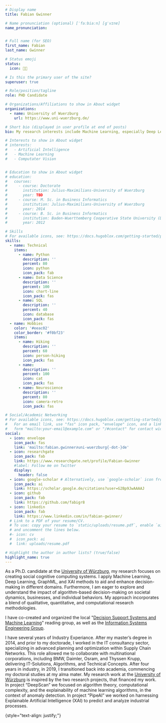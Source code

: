 ```yaml
---
# Display name
title: Fabian Gwinner

# Name pronunciation (optional) [ˈfaːbiaːn] [ɡˈvɪnɐ]
name_pronunciation: 


# Full name (for SEO)
first_name: Fabian
last_name: Gwinner

# Status emoji
status: 
  icon: 🧑‍🔬

# Is this the primary user of the site?
superuser: true

# Role/position/tagline
role: PHD Candidate

# Organizations/Affiliations to show in About widget
organizations:
  - name: University of Wuerzburg
    url: https://www.uni-wuerzburg.de/

# Short bio (displayed in user profile at end of posts)
bio: My research interests include Machine Learning, especially Deep Learning, XAI, Decision Support Systems

# Interests to show in About widget
# interests:
#   - Artificial Intelligence
#   - Machine Learning
#   - Computater Vision


# Education to show in About widget
# education:
#   courses:
#     - course: Doctorate 
#       institution: Julius-Maximilians-University of Wuerzburg
#       year: TBD
#     - course: M. Sc. in Business Informatics 
#       institution: Julius-Maximilians-University of Wuerzburg
#       year: 2014
#     - course: B. Sc. in Business Informatics 
#       institution: Baden-Wuerttemberg Cooperative State University (DHBW)
#       year: 2012

# Skills
# For available icons, see: https://docs.hugoblox.com/getting-started/page-builder/#icons
skills:
  - name: Technical
    items:
      - name: Python
        description: ''
        percent: 80
        icon: python
        icon_pack: fab
      - name: Data Science
        description: ''
        percent: 100
        icon: chart-line
        icon_pack: fas
      - name: SQL
        description: ''
        percent: 40
        icon: database
        icon_pack: fas
  - name: Hobbies
    color: '#eeac02'
    color_border: '#f0bf23'
    items:
      - name: Hiking
        description: ''
        percent: 60
        icon: person-hiking
        icon_pack: fas
      - name: 
        description: ''
        percent: 100
        icon: cat
        icon_pack: fas
      - name: Neuroscience
        description: ''
        percent: 80
        icon: camera-retro
        icon_pack: fas

# Social/Academic Networking
# For available icons, see: https://docs.hugoblox.com/getting-started/page-builder/#icons
#   For an email link, use "fas" icon pack, "envelope" icon, and a link in the
#   form "mailto:your-email@example.com" or "/#contact" for contact widget.
social:
  - icon: envelope
    icon_pack: fas
    link: 'mailto:fabian.gwinner∂uni-wuerzburg{-dot-}de'
  - icon: researchgate
    icon_pack: fab
    link: https://www.researchgate.net/profile/Fabian-Gwinner
    #label: Follow me on Twitter
    display:
      header: false
  - icon: google-scholar # Alternatively, use `google-scholar` icon from `ai` icon pack
    icon_pack: ai
    link: https://scholar.google.de/citations?user=G2Bp9JwAAAAJ
  - icon: github
    icon_pack: fab
    link: https://github.com/fabigr8
  - icon: linkedin
    icon_pack: fab
    link: https://www.linkedin.com/in/fabian-gwinner/
  # Link to a PDF of your resume/CV.
  # To use: copy your resume to `static/uploads/resume.pdf`, enable `ai` icons in `params.yaml`,
  # and uncomment the lines below.
  #- icon: cv
  #  icon_pack: ai
  #  link: uploads/resume.pdf

# Highlight the author in author lists? (true/false)
highlight_name: true
---
```


As a Ph.D. candidate at the [University of Würzburg](https://www.uni-wuerzburg.de/en/), my research focuses on creating social cognitive computing systems. I apply Machine Learning, Deep Learning, GraphML, and XAI methods to aid and enhance decision-making in different domains. Furthermore, I am eager to explore and understand the impact of algorithm-based decision-making on societal dynamics, businesses, and individual behaviors. My approach incorporates a blend of qualitative, quantitative, and computational research methodologies.

I have co-created and organized the local "[Decision Support Systems and Machine Learning](https://balsam-crocus-636.notion.site/DSSML-PRG-JMU-721103ee96da4476becf1fd0ae66c91d)" reading group, as well as the [Information Systems Engineering Group](https://jmu-iseg.github.io/). 

I have several years of Industry Experiance. After my master’s degree in 2014, and prior to my doctorade, I worked in the IT consultancy sector, specializing in advanced planning and optimization within Supply Chain Networks. This role allowed me to collaborate with multinational corporations, including BMW, Daimler, Osram, and Thyssen Krupp, delivering IT-Solutions, Algorithms, and Technical Concepts. After four years in industry, in 2019, I transitioned back into academia, commencing my doctoral studies at my alma mater. My research work at the [University of Würzburg](https://www.uni-wuerzburg.de/en/) is inspired by the two research projects, that financed my work. In project “DeepScan” we focused on algorithm theory, computational complexity, and the explainability of machine learning algorithms, in the context of anomaly detection. In project “PipeAI” we worked on harnessing Explainable Artificial Intelligence (XAI) to predict and analyze industrial processes. 




{style="text-align: justify;"}
